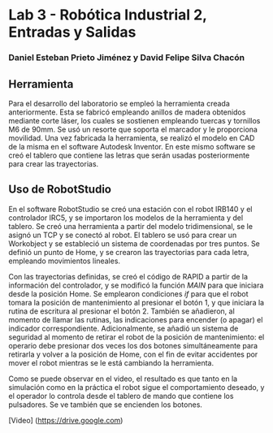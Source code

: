# Lab 3 - Robótica Industrial 2, Entradas y Salidas

### Daniel Esteban Prieto Jiménez y David Felipe Silva Chacón

## Herramienta

Para el desarrollo del laboratorio se empleó la herramienta creada anteriormente. Esta se fabricó empleando anillos de madera obtenidos mediante corte láser, los cuales se sostienen empleando tuercas y tornillos M6 de 90mm. Se usó un resorte que soporta el marcador y le proporciona movilidad. Una vez fabricada la herramienta, se realizó el modelo en CAD de la misma en el software Autodesk Inventor. En este mismo software se creó el tablero que contiene las letras que serán usadas posteriormente para crear las trayectorias.

## Uso de RobotStudio

En el software RobotStudio se creó una estación con el robot IRB140 y el controlador IRC5, y se importaron los modelos de la herramienta y del tablero. Se creó una herramienta a partir del modelo tridimensional, se le asignó un TCP y se conectó al robot. El tablero se usó para crear un Workobject y se estableció un sistema de coordenadas por tres puntos.
Se definió un punto de Home, y se crearon las trayectorias para cada letra, empleando movimientos lineales.

Con las trayectorias definidas, se creó el código de RAPID a partir de la información del controlador, y se modificó la función *MAIN* para que iniciara desde la posición Home. Se emplearon condiciones *if* para que el robot tomara la posición de mantenimiento al presionar el botón 1, y que iniciara la rutina de escritura al presionar el botón 2. También se añadieron, al momento de llamar las rutinas, las indicaciones para encender (o apagar) el indicador correspondiente. Adicionalmente, se añadió un sistema de seguridad al momento de retirar el robot de la posición de mantenimiento: el operario debe presionar dos veces los dos botones simultáneamente para retirarla y volver a la posición de Home, con el fin de evitar accidentes por mover el robot mientras se le está cambiando la herramienta.

Como se puede observar en el video, el resultado es que tanto en la simulación como en la práctica el robot sigue el comportamiento deseado, y el operador lo controla desde el tablero de mando que contiene los pulsadores. Se ve también que se encienden los botones.

[Video] (https://drive.google.com)